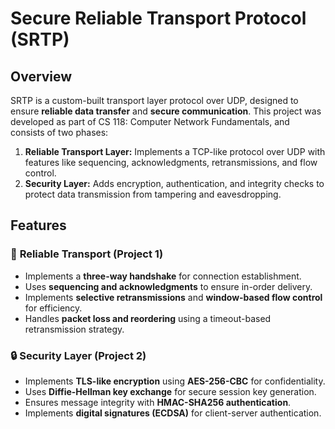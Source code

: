 # Secure Reliable Transport Protocol (SRTP)

## Overview
SRTP is a custom-built transport layer protocol over UDP, designed to ensure **reliable data transfer** and **secure communication**. This project was developed as part of CS 118: Computer Network Fundamentals, and consists of two phases:

1. **Reliable Transport Layer:** Implements a TCP-like protocol over UDP with features like sequencing, acknowledgments, retransmissions, and flow control.
2. **Security Layer:** Adds encryption, authentication, and integrity checks to protect data transmission from tampering and eavesdropping.

## Features
### 🚀 **Reliable Transport (Project 1)**
- Implements a **three-way handshake** for connection establishment.
- Uses **sequencing and acknowledgments** to ensure in-order delivery.
- Implements **selective retransmissions** and **window-based flow control** for efficiency.
- Handles **packet loss and reordering** using a timeout-based retransmission strategy.

### 🔒 **Security Layer (Project 2)**
- Implements **TLS-like encryption** using **AES-256-CBC** for confidentiality.
- Uses **Diffie-Hellman key exchange** for secure session key generation.
- Ensures message integrity with **HMAC-SHA256 authentication**.
- Implements **digital signatures (ECDSA)** for client-server authentication.
